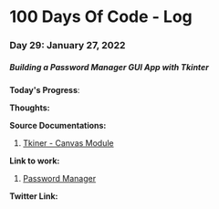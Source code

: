 # 100 Days Of Code - Log

### Day 29: January 27, 2022 
##### Building a Password Manager GUI App with Tkinter

**Today's Progress**: 

**Thoughts:** 

**Source Documentations:**
1. [Tkiner - Canvas Module](https://tkdocs.com/tutorial/canvas.html)

**Link to work:** 
1. [Password Manager](https://www.freecodecamp.com/challenges/find-the-longest-word-in-a-string)

**Twitter Link:** 

